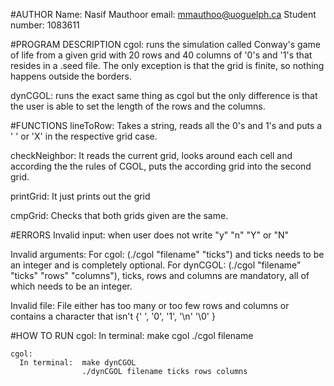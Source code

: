 #AUTHOR
Name: Nasif Mauthoor
email: mmauthoo@uoguelph.ca
Student number: 1083611

#PROGRAM DESCRIPTION
  cgol: runs the simulation called Conway's game of life from a given grid with 20 rows and 40 columns of '0's and '1's that resides in a .seed file. The only exception is that the grid is finite, so nothing happens outside the borders.

  dynCGOL: runs the exact same thing as cgol but the only difference is that the user is able to set the length of the rows and the columns.

#FUNCTIONS
  lineToRow:
    Takes a string, reads all the 0's and 1's and puts a ' ' or 'X' in the respective grid case.

  checkNeighbor:
    It reads the current grid, looks around each cell and according the the rules of CGOL, puts the according grid into the second grid.

  printGrid:
    It just prints out the grid

  cmpGrid:
    Checks that both grids given are the same.

#ERRORS
  Invalid input: when user does not write "y" "n" "Y" or "N"

  Invalid arguments: For cgol: (./cgol "filename" "ticks") and ticks needs to be an integer and is completely optional. For dynCGOL: (./cgol "filename" "ticks" "rows" "columns"), ticks, rows and columns are mandatory, all of which needs to be an integer.

  Invalid file: File either has too many or too few rows and columns or contains a character that isn't {' ', '0', '1', '\\n' '\\0' }

#HOW TO RUN
  cgol:
    In terminal:  make cgol
                  ./cgol filename <ticks>

    cgol:
      In terminal:  make dynCGOL
                    ./dynCGOL filename ticks rows columns

